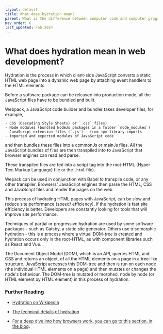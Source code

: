 ```yaml
---
layout: default
title: What does hydration mean?
parent: What is the difference between computer code and computer programming?
nav_order: 6
last_updated: Feb 2024
---
```


# What does hydration mean in web development?

Hydration is the process in which client-side JavaScript converts a static HTML web page into a dynamic web page by attaching event handlers to the HTML elements.

Before a software package can be released into production mode, all the JavaScript files have to be bundled and built.

Webpack, a JavaScript code builder and bundler takes developer files, for example,

    - CSS (Cascading Style Sheets) or `.css` files) 
    - Node modules (bundled NodeJs packages in a folder `node_modules`)
    - JavaScript extension files (`.js`) - from npm library imports
    - imported and exported modules of JavaScript code

and then bundles these files into a commonJs or mainJs files. All the JavaScript bundles of files are then transpiled into to JavaScript that browser engines can read and parse.

These transpiled files are fed into a script tag into the root-HTML (Hyper Text Markup Language) file or the `.html` file). 

Wepack can be used in conjunction with Babel to transpile code, or any other transpiler. Browsers' JavaScript engines then parse the HTML, CSS and JavaScript files and render the pages on the web.

This process of hydrating HTML pages with JavaScript, can be slow and reduce site performance (speed/ efficiency).  If the hydration is fast site efficiency is better. Developers are constantly looking for tools that will improve site performance.

Techniques of partial or progressive hydration are used by some software packages - such as Gatsby, a static site generator. Others use trisomorphic hydration - this is a process where a virtual DOM-tree is created and hydration occurs only in the root-HTML, as with component libraries such as React and Vue.

The Document Object Model (DOM), which is an API, queries HTML and CSS and returns an object, of all the HTML elements on a page in a tree-like structure.  JavaScript accesses this DOM-tree and then is run on each node (the individual HTML elements on a page) and then mutates or changes the node's behaviour. The DOM-tree is mutated or morphed, node by node (or HTML element by HTML element) in this process of hydration.

### Further Reading 
- [Hydration on Wikipedia](https://en.wikipedia.org/wiki/Hydration_(web_development))

- [The technical details of hydration](https://web.dev/articles/rendering-on-the-web)

- [For a deep dive into how browsers work, you can go to this section, in the blog](https://sumisastri.github.io/dev-blogs/browser-engines/).
